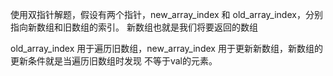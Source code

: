 使用双指针解题，假设有两个指针，new_array_index 和 old_array_index，分别指向新数组和旧数组的索引。
新数组也就是我们将要返回的数组

old_array_index 用于遍历旧数组，new_array_index 用于更新新数组，新数组的更新条件就是当遍历旧数组时发现
不等于val的元素。